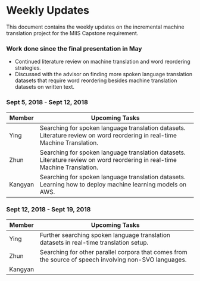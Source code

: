 # Weekly Updates

This document contains the weekly updates on the incremental machine translation project for the MIIS Capstone requirement.

### Work done since the final presentation in May

<ul>
    <li>
        Continued literature review on machine translation and word reordering strategies.
    </li>
    <li>Discussed with the advisor on finding more spoken language translation datasets that require word reordering besides machine translation datasets on written text.</li>
</ul>

### Sept 5, 2018 - Sept 12, 2018

| Member  | Upcoming Tasks                                               |
| ------- | ------------------------------------------------------------ |
| Ying    | Searching for spoken language translation datasets.<br />Literature review on word reordering in real-time Machine Translation. |
| Zhun    | Searching for spoken language translation datasets.<br />Literature review on word reordering in real-time Machine Translation. |
| Kangyan | Searching for spoken language translation datasets.<br />Learning how to deploy machine learning models on AWS. |

### Sept 12, 2018 - Sept 19, 2018

| Member  | Upcoming Tasks                                               |
| ------- | ------------------------------------------------------------ |
| Ying    | Further searching spoken language translation datasets in real-time translation setup. |
| Zhun    | Searching for other parallel corpora that comes from the source of speech involving non-SVO languages. |
| Kangyan |                                                              |





